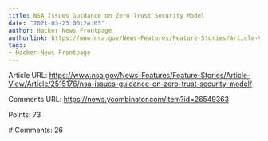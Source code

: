 ```yaml
---
title: NSA Issues Guidance on Zero Trust Security Model
date: "2021-03-23 00:24:05"
author: Hacker News Frontpage
authorlink: https://www.nsa.gov/News-Features/Feature-Stories/Article-View/Article/2515176/nsa-issues-guidance-on-zero-trust-security-model/
tags:
- Hacker-News-Frontpage
---
```


<p>Article URL: <a href="https://www.nsa.gov/News-Features/Feature-Stories/Article-View/Article/2515176/nsa-issues-guidance-on-zero-trust-security-model/">https://www.nsa.gov/News-Features/Feature-Stories/Article-View/Article/2515176/nsa-issues-guidance-on-zero-trust-security-model/</a></p>
<p>Comments URL: <a href="https://news.ycombinator.com/item?id=26549363">https://news.ycombinator.com/item?id=26549363</a></p>
<p>Points: 73</p>
<p># Comments: 26</p>
